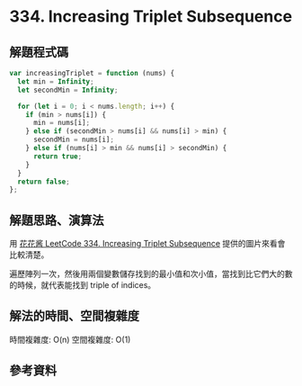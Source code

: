 # 334. Increasing Triplet Subsequence

## 解題程式碼

```javascript
var increasingTriplet = function (nums) {
  let min = Infinity;
  let secondMin = Infinity;

  for (let i = 0; i < nums.length; i++) {
    if (min > nums[i]) {
      min = nums[i];
    } else if (secondMin > nums[i] && nums[i] > min) {
      secondMin = nums[i];
    } else if (nums[i] > min && nums[i] > secondMin) {
      return true;
    }
  }
  return false;
};
```

## 解題思路、演算法

用 [花花酱 LeetCode 334. Increasing Triplet Subsequence](https://zxi.mytechroad.com/blog/greedy/leetcode-334-increasing-triplet-subsequence/) 提供的圖片來看會比較清楚。

遍歷陣列一次，然後用兩個變數儲存找到的最小值和次小值，當找到比它們大的數的時候，就代表能找到 triple of indices。

## 解法的時間、空間複雜度

時間複雜度: O(n)
空間複雜度: O(1)

## 參考資料
